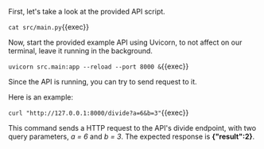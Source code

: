First, let's take a look at the provided API script.

`cat src/main.py`{{exec}}

Now, start the provided example API using Uvicorn, to not affect on our terminal, leave it running in the background.

`uvicorn src.main:app --reload --port 8000 &`{{exec}}

Since the API is running, you can try to send request to it. 

Here is an example:

`curl "http://127.0.0.1:8000/divide?a=6&b=3"`{{exec}}

This command sends a HTTP request to the API's divide endpoint, with two query parameters, *a = 6* and *b = 3*. The expected response is **{"result":2}**.
